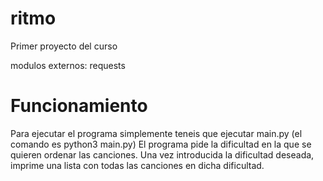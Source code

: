 # ritmo
Primer proyecto del curso

modulos externos: requests

# Funcionamiento
Para ejecutar el programa simplemente teneis que ejecutar main.py (el comando es python3 main.py)
El programa pide la dificultad en la que se quieren ordenar las canciones. Una vez introducida la dificultad deseada, imprime una lista con todas las canciones en dicha dificultad.
